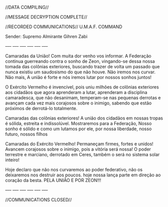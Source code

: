 //DATA COMPILING//

//MESSAGE DECRYPTION COMPLETE//

//RECORDED COMMUNICATIONS// U.M.A.F. COMMAND

Sender: Supremo Almirante Gihren Zabi

~~---~~ ~~---~~ ~~---~~ ~~---~~ ~~---~~ ~~---~~


Camaradas da União! Com muita dor venho vos informar. A Federação continua guerreando contra o sonho de Zeon, vingando-se dessa nossa tomada das colônias exteriores, buscando trazer de volta um passado que nunca existiu um saudosismo do que não houve. Não iremos nos curvar. Não mais, A união é forte e nós iremos lutar por nossos sonhos juntos!

O Exército Vermelho é invencível, pois uniu milhões de colônias exteriores aos cidadãos que agora aprenderam a lutar, aprenderam a disciplina camaradesca, que não desanimam, temperam-se nas pequenas derrotas e avançam cada vez mais corajosos sobre o inimigo, sabendo que estão próximos de derrotá-lo totalmente.

Camaradas das colônias exteriores! A união dos cidadãos em nossas tropas é sólida, estreita e indissolúvel. Mostraremos para a Federação, Nosso sonho é sólido e como um lutamos por ele, por nossa liberdade, nosso futuro, nossos filhos

Camaradas do Exército Vermelho! Permaneçam firmes, fortes e unidos! Avancem corajosos sobre o inimigo, pois a vitória será nossa! O poder terrestre e marciano, derrotado em Ceres, também o será no sistema solar inteiro!

Hoje declaro que não nos curvaremos ao poder federativo, não os deixaremos nos destruir aos poucos. hoje nossa lança parte em direção ao coração da besta. PELA UNIÃO E POR ZEON!!!


~~---~~ ~~---~~ ~~---~~ ~~---~~ ~~---~~ ~~---~~

//COMMUNICATIONS CLOSED//